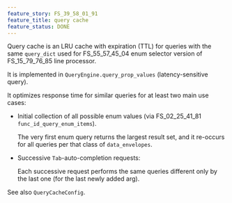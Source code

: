 ```yaml
---
feature_story: FS_39_58_01_91
feature_title: query cache
feature_status: DONE
---
```


Query cache is an LRU cache with expiration (TTL) for queries with the same `query_dict`
used for FS_55_57_45_04 enum selector version of FS_15_79_76_85 line processor.

It is implemented in `QueryEngine.query_prop_values` (latency-sensitive query).

It optimizes response time for similar queries for at least two main use cases:

*   Initial collection of all possible enum values (via FS_02_25_41_81 `func_id_query_enum_items`).

    The very first enum query returns the largest result set, and
    it re-occurs for all queries per that class of `data_envelopes`.

*   Successive `Tab`-auto-completion requests:

    Each successive request performs the same queries different only by the last one (for the last newly added arg).

See also `QueryCacheConfig`.

